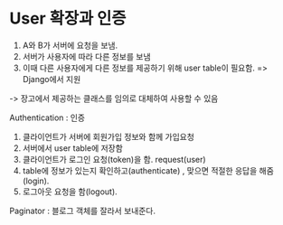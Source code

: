 # User 확장과 인증

1. A와 B가 서버에 요청을 보냄. 
2. 서버가 사용자에 따라 다른 정보를 보냄
3. 이때 다른 사용자에게 다른 정보를 제공하기 위해 user table이 필요함. => Django에서 지원

-> 장고에서 제공하는 클래스를 임의로 대체하여 사용할 수 있음



Authentication : 인증

1. 클라이언트가 서버에 회원가입 정보와 함께 가입요청
2. 서버에서 user table에 저장함
3. 클라이언트가 로그인 요청(token)을 함.  request(user)
4. table에 정보가 있는지 확인하고(authenticate) , 맞으면 적절한 응답을 해줌(login). 
5. 로그아웃 요청을 함(logout).



Paginator : 블로그 객체를 잘라서 보내준다. 






